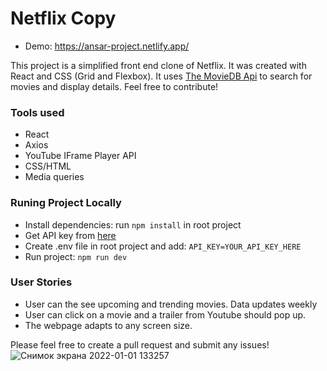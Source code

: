 # Netflix Copy

- Demo: <https://ansar-project.netlify.app/>

This project is a simplified front end clone of Netflix. It was created with React and CSS (Grid and Flexbox). It uses [The MovieDB Api](https://www.themoviedb.org/documentation/api) to search for movies and display details. Feel free to contribute!

### Tools used

- React
- Axios
- YouTube IFrame Player API 
- CSS/HTML
- Media queries

### Runing Project Locally

- Install dependencies: run `npm install` in root project
- Get API key from [here](https://www.themoviedb.org/documentation/api)
- Create .env file in root project and add: `API_KEY=YOUR_API_KEY_HERE`
- Run project: `npm run dev`

### User Stories

- User can the see upcoming and trending movies. Data updates weekly
- User can click on a movie and a trailer from Youtube should pop up.
- The webpage adapts to any screen size.


Please feel free to create a pull request and submit any issues!
![Снимок экрана 2022-01-01 133257](https://user-images.githubusercontent.com/78149480/147851772-3cb3a757-02a9-4666-9490-ee0dea2b8613.png)
